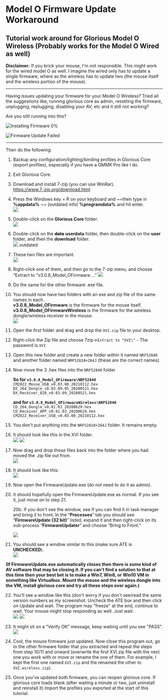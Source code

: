 # Model O Firmware Update Workaround
Tutorial work around for Glorious Model O Wireless (Probably works for the Model O Wired as well)
-------------------------------------------------------------------------------------------------
**Disclaimer:** If you brick your mouse, I'm not responsible. This might work for the wired model O as well. I imagine the wired only has to update a single firmware, where as the wireless has to update two (the mouse itself and the wireless portion of the mouse).

--------------------------------------------------------------------------

Having issues updating your firmware for your Model O Wireless? Tried all the suggestions like, running glorious core as admin, resetting the firmware, unplugging, replugging, disabling your AV, etc and it still not working?

Are you still running into this?

![Installing Firmware 0%](https://i.imgur.com/4I4ymfo.png)

![Firmware Update Failed](https://i.imgur.com/6WRMV1E.png)

-------------------------------------------------------------------------
Then do the following:

1. Backup any configuration/lighting/binding profiles in Glorious Core (export profiles), especially if you have a GMMK Pro like I do.    

2. Exit Glorious Core.   

3. Download and install 7-zip (you can use WinRar).    
https://www.7-zip.org/download.html

4. Press the Windows key + R on your keyboard and ~~then type in **%appdata%** ~~ (outdated info) **%programdata%** and hit enter.    
![](https://i.imgur.com/zAe2oIg.png)

5. Double-click on the **Glorious Core** folder.    
![](https://i.imgur.com/8KFW9u9.png)

6. Double-click on the ~~**data**~~ **userdata** folder, then double-click on the **user** folder, and then the **download** folder.    
~~![](https://i.imgur.com/F3EhuHn.png)~~ outdated

7. These two files are important.    
![](https://i.imgur.com/WxdSh9x.png)

8. Right-click one of them, and then go to the 7-zip menu, and choose “Extract to “v3.0.8_Model_OFirmware….”
![](https://i.imgur.com/HLXeYhq.png)

9. Do the same for the other firmware .exe file.

10. You should now have two folders with an exe and zip file of the same names in each.  
**v3.0.8_Model_OFirmware** is the firmware for the mouse itself.     
**v3.0.8_Model_OFirmwareWireless** is the firmware for the wireless dongle/wireless receiver in the mouse.    
![](https://i.imgur.com/dTcewnp.png)

11. Open the first folder and drag and drop the `XVI.zip` file to your desktop.  

12. Right-click the Zip file and choose 7zip->`Extract to "XVI\"` - The password is `XVI`  

13. Open this new folder and create a new folder within it named `NRF52840` and another folder named `NRF52810+264J` (these are the correct names).  

14. Now move the 3 .hex files into the `NRF52840` folder  

    **So for `v3.0.8_Model_OFirmware\NRF52840`**  
        ```CM2822_Mouse_USB_v0.03.08_20210112.hex```  
        ```DX_264_Dongle_v0.03.09.05_20200521.hex```  
        ```DX_Receiver_810_v0.03.09_20200521.hex```  

    **and for `v3.0.8_Model_OFirmwareWireless\NRF52840`**  
        ```CD_264_Dongle_v0.01.03_20200629.hex```  
        ```CD_Receiver_APP_v0.01.03_20200629.hex```  
        ```CM2822_Receiver_USB_v0.03.08_20210112.hex```  


15. You don't put anything into the `NRF52810+264J` folder. It remains empty.  

16. It should look like this in the XVI folder.  
![](https://i.imgur.com/LkhUth7.png)
![](https://i.imgur.com/3sXgZSV.png)

17. Now drag and drop those files back into the folder where you had moved the .zip file out from.  
![](https://i.imgur.com/6Gag0qm.png)

18. It should look like this:  
![](https://i.imgur.com/YPo7c7k.png)

19. Now open the FirmwareUpdate.exe (do not need to do it as admin).  

20. It should hopefully open the FirmwareUpdate.exe as normal. If you see it, just move on to step 21. 

	20b. If you don't see the window, see if you can find it in task manager and bring it to front.  In the “**Processes**” tab you should see “**FirmwareUpdate (32 bit)**” listed, expand it and then right-click on its sub-process “**FirmwareUpdater**” and choose “Bring to Front.”

	![](https://i.imgur.com/RSjgrmV.png)

21. You should see a window similar to this (make sure ATE is **UNCHECKED**).  
![](https://i.imgur.com/Jkc5NdT.png)

**(If FirmwareUpdate.exe automatically closes then there is some kind of AV software that may be closing it. If you can't find a solution to that at this time then your best bet is to make a Win7, Win8, or Win10 VM in something like Virtualbox. Mount the mouse and the wireless dongle into the VM, install glorious core and try all these steps over again.)**

22. You'll see a window like this (don't worry if you don't see/read the same version numbers as my screenshot. Uncheck the ATE box and then click on Update and wait. The program may "freeze" at the end, continue to wait. Your mouse might stop responding as well. Just wait.    
![](https://i.imgur.com/Jkc5NdT.png)
![](https://i.imgur.com/PotsPIU.png)

23. It might sit on a "Verify OK" message, keep waiting until you see "PASS".    
![](https://i.imgur.com/ZyjkZ1G.png)

24. Cool, the mouse firmware just updated. Now close this program out, go to the other firmware folder that you extracted and repeat the steps from step 10/11 and onward (overwrite the first XVI.zip file with the next one you work with or move or rename the one of them. For example, I kept the first one named `XVI.zip` and the renamed the other to `XVI.wireless.zip`).

25. Once you've updated both firmware, you can reopen glorious core. If glorious core loads blank (after waiting a minute or two, just uninstall and reinstall it) Import the profiles you exported at the start of this tutorial.
